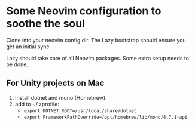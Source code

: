 # Some Neovim configuration to soothe the soul

Clone into your neovim config dir. The Lazy bootstrap should ensure you get an initial sync.

Lazy should take care of all Neovim packages. Some extra setup needs to be done.

## For Unity projects on Mac
1. install dotnet and mono (Homebrew).
2. add to ~/.zprofile:
	* ```export DOTNET_ROOT=/usr/local/share/dotnet```
	* ```export FrameworkPathOverride=/opt/homebrew/lib/mono/4.7.1-api```
